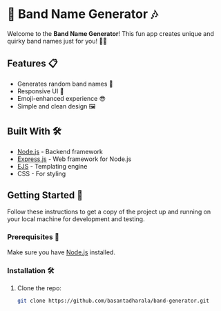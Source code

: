 # 🎸 Band Name Generator 🎶

Welcome to the **Band Name Generator**! This fun app creates unique and quirky band names just for you! 🤘✨

## Features 📋
- Generates random band names 🎤
- Responsive UI 🎨
- Emoji-enhanced experience 😎
- Simple and clean design 🖼️

## Built With 🛠️
- [Node.js](https://nodejs.org/) - Backend framework
- [Express.js](https://expressjs.com/) - Web framework for Node.js
- [EJS](https://ejs.co/) - Templating engine
- CSS - For styling

## Getting Started 🚀

Follow these instructions to get a copy of the project up and running on your local machine for development and testing.

### Prerequisites 🧰
Make sure you have [Node.js](https://nodejs.org/) installed.

### Installation 🛠️

1. Clone the repo:
   ```bash
   git clone https://github.com/basantadharala/band-generator.git

